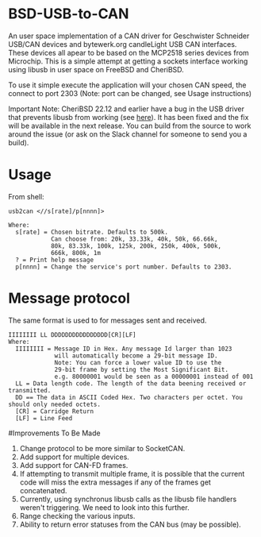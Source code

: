 # BSD-USB-to-CAN
An user space implementation of a CAN driver for Geschwister Schneider USB/CAN devices and bytewerk.org candleLight USB CAN interfaces. These devices all apear to be based on the MCP2518 series devices from Microchip. This is a simple attempt at getting a sockets interface working using libusb in user space on FreeBSD and CheriBSD.

To use it simple execute the application will your chosen CAN speed, the connect to port 2303 (Note: port can be changed, see Usage instructions)

Important Note: CheriBSD 22.12 and earlier have a bug in the USB driver that prevents libusb from working (see [here](https://github.com/CTSRD-CHERI/cheribsd/issues/1616)). It has been fixed and the fix will be available in the next release. You can build from the source to work around the issue (or ask on the Slack channel for someone to send you a build).

# Usage
From shell:
```
usb2can <//s[rate]/p[nnnn]>

Where:
  s[rate] = Chosen bitrate. Defaults to 500k.
            Can choose from: 20k, 33.33k, 40k, 50k, 66.66k,
            80k, 83.33k, 100k, 125k, 200k, 250k, 400k, 500k,
            666k, 800k, 1m
  ? = Print help message
  p[nnnn] = Change the service's port number. Defaults to 2303.
```

# Message protocol
The same format is used to for messages sent and received.
```
IIIIIIII LL DDDDDDDDDDDDDDDD[CR][LF]
Where:
  IIIIIIII = Message ID in Hex. Any message Id larger than 1023 
             will automatically become a 29-bit message ID.
             Note: You can force a lower value ID to use the 
             29-bit frame by setting the Most Significant Bit. 
             e.g. 80000001 would be seen as a 00000001 instead of 001
  LL = Data length code. The length of the data beening received or transmitted.
  DD == The data in ASCII Coded Hex. Two characters per octet. You should only needed octets.
  [CR] = Carridge Return
  [LF] = Line Feed
```

#Improvements To Be Made
1. Change protocol to be more similar to SocketCAN.
2. Add support for multiple devices.
3. Add support for CAN-FD frames.
4. If attempting to transmit multiple frame, it is possible that the current code will miss the extra messages if any of the frames get concatenated.
5. Currently, using synchronus libusb calls as the libusb file handlers weren't triggering. We need to look into this further.
6. Range checking the various inputs.
7. Ability to return error statuses from the CAN bus (may be possible).

